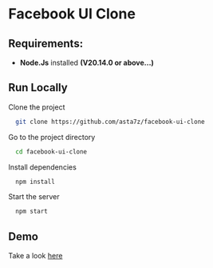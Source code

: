 # Facebook UI Clone

## Requirements:
- **Node.Js** installed **(V20.14.0 or above...)**
## Run Locally

Clone the project

```bash
  git clone https://github.com/asta7z/facebook-ui-clone
```

Go to the project directory

```bash
  cd facebook-ui-clone
```

Install dependencies

```bash
  npm install
```

Start the server

```bash
  npm start
```

## Demo
Take a look [here](https://facebook-sigma-mocha.vercel.app/)
